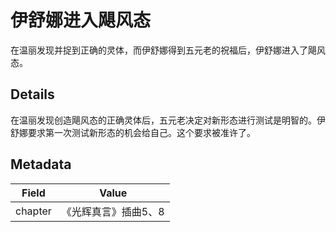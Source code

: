 # 伊舒娜进入飓风态
在温丽发现并捉到正确的灵体，而伊舒娜得到五元老的祝福后，伊舒娜进入了飓风态。
## Details
在温丽发现创造飓风态的正确灵体后，五元老决定对新形态进行测试是明智的。伊舒娜要求第一次测试新形态的机会给自己。这个要求被准许了。

## Metadata
| Field | Value |
| ----- | ----- |
| chapter | 《光辉真言》插曲5、8 |
